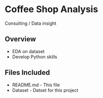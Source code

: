 # Coffee Shop Analysis
Consulting / Data insight

## Overview
- EDA on dataset
- Develop Python skills

## Files Included
- README.md - This file
- Dataset - Datset for this project
